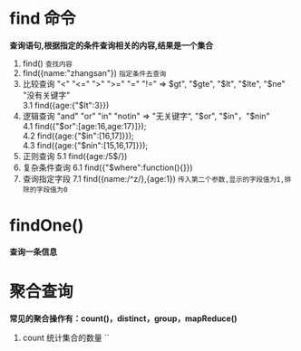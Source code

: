 # find 命令
  **查询语句,根据指定的条件查询相关的内容,结果是一个集合**       
1. find()   `查找内容`  
2. find({name:"zhangsan"})  `指定条件去查询`  
3. 比较查询  "<" "<=" ">" ">=" "=" "!=" => $gt", "$gte", "$lt", "$lte", "$ne" "没有关键字"  
  3.1 find({age:{"$lt":3}})   
4. 逻辑查询  "and" "or" "in"  "notin"   =>  "无关键字“, "$or", "$in"，"$nin"    
  4.1 find({"$or":[age:16,age:17}]});   
  4.2 find({age:{"$in":[16,17]}});    
  4.3 find({age:{"$nin":[15,16,17]}});  
5. 正则查询
  5.1 find({age:/5$/})  
6. 复杂条件查询
  6.1 find({"$where":function(){}})  
7. 查询指定字段
  7.1 find({name:/^z/},{age:1})  `传入第二个参数,显示的字段值为1,排除的字段值为0`   

# findOne()
  **查询一条信息** 

# 聚合查询
**常见的聚合操作有：count()，distinct，group，mapReduce()**  
1. count  统计集合的数量  ``
  
   
  
